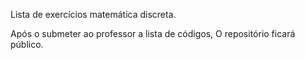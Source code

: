 Lista de exercícios matemática discreta.

Após o submeter ao professor a lista de códigos,
O repositório ficará público. 

